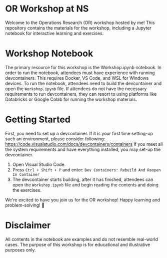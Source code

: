 # OR Workshop at NS

Welcome to the Operations Research (OR) workshop hosted by me! This repository contains the materials for the workshop, including a Jupyter notebook for interactive learning and exercises.

# Workshop Notebook
The primary resource for this workshop is the Workshop.ipynb notebook. In order to run the notebook, attendees must have experience with running devcontainers. This requires Docker, VS Code, and WSL for Windows devices. To run the notebook, attendees need to build the devcontainer and open the `Workshop.ipynb` file.
If attendees do not have the necessary requirements to run devcontainers, they can resort to using platforms like Databricks or Google Colab for running the workshop materials.

# Getting Started
First, you need to set up a devcontainer. If it is your first time setting-up such an environment, please consider following: https://code.visualstudio.com/docs/devcontainers/containers 
If you meet all the system requirements and have everything installed, you may set-up the devcontainer.
1. Open Visual Studio Code.
2. Press `Ctrl + Shift + P` and enter: `Dev Containers: Rebuild And Reopen In Container`
3. The devcontainer starts building, after it has finished, attendees can open the `Workshop.ipynb` file and begin reading the contents and doing the exercises.


We're excited to have you join us for the OR workshop! Happy learning and problem-solving! 🚀

# Disclaimer
All contents in the notebook are examples and do not resemble real-world cases. The purpose of this workshop is for educational and illustrative purposes only.
